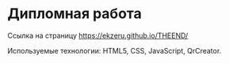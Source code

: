 # Дипломная работа

Ссылка на страницу https://ekzeru.github.io/THEEND/

Используемые технологии: HTML5, CSS, JavaScript, QrCreator.